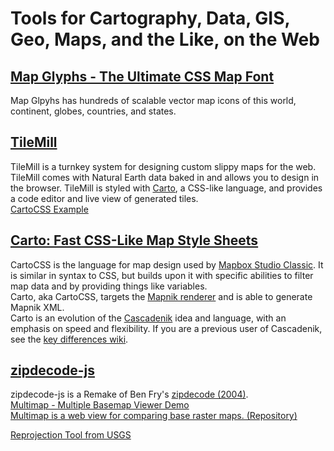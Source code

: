 # Tools for Cartography, Data, GIS, Geo, Maps, and the Like, on the Web  



## [Map Glyphs - The Ultimate CSS Map Font](http://mapglyphs.com/)  
Map Glpyhs has hundreds of scalable vector map icons of this world, continent, globes, countries, and states. 


## [TileMill](http://www.somebits.com/weblog/tech/good/tilemill.html)  
TileMill is a turnkey system for designing custom slippy maps for the web. TileMill comes with Natural Earth data baked in and allows you to design in the browser. TileMill is styled with [Carto](https://github.com/mapbox/carto), a CSS-like language, and provides a code editor and live view of generated tiles.  
[CartoCSS Example](https://github.com/NelsonMinar/airport-tilemill/blob/master/tilemill/style.mss)  

## [Carto: Fast CSS-Like Map Style Sheets](https://github.com/mapbox/carto#readme)  
CartoCSS is the language for map design used by [Mapbox Studio Classic](http://mapbox.com/mapbox-studio-classic/). It is similar in syntax to CSS, but builds upon it with specific abilities to filter map data and by providing things like variables.  
Carto, aka CartoCSS, targets the [Mapnik renderer](http://mapnik.org/) and is able to generate Mapnik XML.  
Carto is an evolution of the [Cascadenik](https://github.com/mapnik/Cascadenik) idea and language, with an emphasis on speed and flexibility. If you are a previous user of Cascadenik, see the [key differences wiki](https://github.com/mapbox/carto/wiki/Differences-With-Cascadenik).  

## [zipdecode-js](https://github.com/NelsonMinar/zipdecode-js)  
zipdecode-js is a Remake of Ben Fry's [zipdecode (2004)](http://benfry.com/zipdecode/).  
[Multimap - Multiple Basemap Viewer Demo](http://www.somebits.com/multimap/map.html)  
[Multimap is a web view for comparing base raster maps. (Repository)](https://github.com/NelsonMinar/multimap)  


[Reprojection Tool from USGS](https://geonet.esri.com/thread/91308)  


